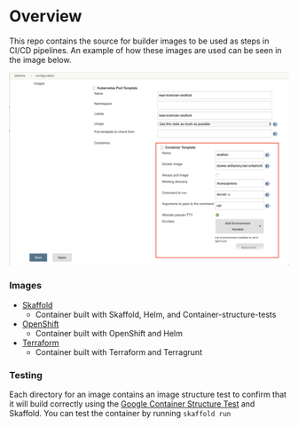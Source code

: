 # Overview
This repo contains the source for builder images to be used as steps in CI/CD pipelines. An example of how these images are used can be seen in the image below.

![](images/jenkins-skaffold-agent.png)

### Images
 - [Skaffold](builder-image-skaffold)
   - Container built with Skaffold, Helm, and Container-structure-tests
 - [OpenShift](builder-image-openshift)
   - Container built with OpenShift and Helm
 - [Terraform](builder-image-terraform)
   - Container built with Terraform and Terragrunt

### Testing
Each directory for an image contains an image structure test to confirm that it will build correctly using the [Google Container Structure Test](https://github.com/GoogleContainerTools/container-structure-test) and Skaffold. You can test the container by running `skaffold run`

